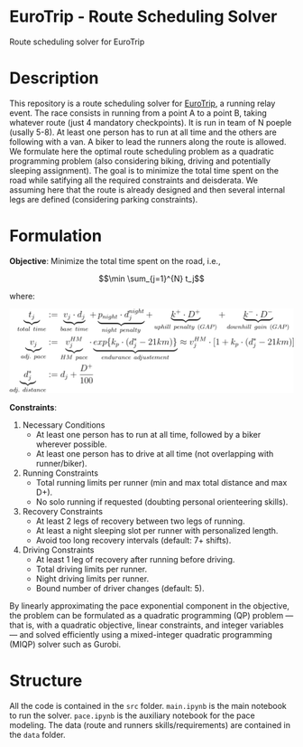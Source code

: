 # EuroTrip - Route Scheduling Solver
Route scheduling solver for EuroTrip 

# Description
This repository is a route scheduling solver for [EuroTrip](https://www.indierunner.nl/events/eurotrip-2025), a running relay event. The race consists in running from a point A to a point B, taking whatever route (just 4 mandatory checkpoints). It is run in team of N poeple (usally 5-8). At least one person has to run at all time and the others are following with a van. A biker to lead the runners along the route is allowed. We formulate here the optimal route scheduling problem as a quadratic programming problem (also considering biking, driving and potentially sleeping assignment). The goal is to minimize the total time spent on the road while satifying all the required constraints and deisderata. We assuming here that the route is already designed and then several internal legs are defined (considering parking constraints).

# Formulation

**Objective**:
 Minimize the total time spent on the road, i.e., 

 $$\min \sum_{j=1}^{N} t_j$$

where:

<div align="center">
  <img src="img/equation.png" alt="Objective Explanation" width="600">
</div>

**Constraints**:
1. Necessary Conditions 
    - At least one person has to run at all time, followed by a biker wherever possible.
    - At least one person has to drive at all time (not overlapping with runner/biker).
2. Running Constraints
    - Total running limits per runner (min and max total distance and max D+).
    - No solo running if requested (doubting personal orienteering skills).
3. Recovery Constraints
    - At least 2 legs of recovery between two legs of running.
    - At least a night sleeping slot per runner with personalized length.
    - Avoid too long recovery intervals (default: 7+ shifts). 
4. Driving Constraints
    - At least 1 leg of recovery after running before driving.
    - Total driving limits per runner.
    - Night driving limits per runner.
    - Bound number of driver changes (default: 5).

By linearly approximating the pace exponential component in the objective, the problem can be formulated as a quadratic programming (QP) problem — that is, with a quadratic objective, linear constraints, and integer variables — and solved efficiently using a mixed-integer quadratic programming (MIQP) solver such as Gurobi.

# Structure
All the code is contained in the `src` folder. `main.ipynb` is the main notebook to run the solver. `pace.ipynb` is the auxiliary notebook for the pace modeling. The data (route and runners skills/requirements) are contained in the `data` folder. 


